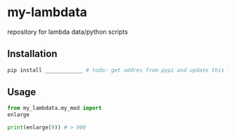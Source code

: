 # my-lambdata

repository for lambda data/python scripts

## Installation

```sh
pip install ____________ # todo: get addres from pypi and update this line
```

## Usage

```py
from my_lambdata.my_mod import
enlarge

print(enlarge(9)) # > 900
```
